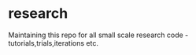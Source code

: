 # research
Maintaining this repo for all small scale research code - tutorials,trials,iterations etc.
